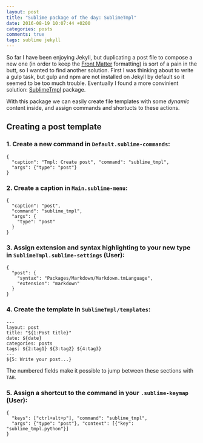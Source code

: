 ```yaml
---
layout: post
title: "Sublime package of the day: SublimeTmpl"
date: 2016-08-19 10:07:44 +0200
categories: posts
comments: true
tags: sublime jekyll
---
```

So far I have been enjoying Jekyll, but duplicating a post file to compose a new one (in order to keep the [Front Matter](https://jekyllrb.com/docs/frontmatter/) formatting) is sort of a pain in the butt, so I wanted to find another solution. First I was thinking about to write a gulp task, but gulp and npm are not installed on Jekyll by default so it seemed to be too much trouble. Eventually I found a more convinient solution: [SublimeTmpl](https://github.com/kairyou/SublimeTmpl) package.

With this package we can easily create file templates with some *dynamic* content inside, and assign commands and shortucts to these actions.

## Creating a post template

### 1. Create a new command in `Default.sublime-commands`: 

```
{
  "caption": "Tmpl: Create post", "command": "sublime_tmpl",
  "args": {"type": "post"}
}
```

### 2. Create a caption in `Main.sublime-menu`:

```
{
  "caption": "post",
  "command": "sublime_tmpl",
  "args": {
  	"type": "post"
  }
}
```

### 3. Assign extension and syntax highlighting to your new type in `SublimeTmpl.sublime-settings` (User):

```
{
  "post": {
    "syntax": "Packages/Markdown/Markdown.tmLanguage",
    "extension": "markdown"
  }
}
```

### 4. Create the template in `SublimeTmpl/templates`:

```
---
layout: post
title: "${1:Post title}"
date: ${date}
categories: posts
tags: ${2:tag1} ${3:tag2} ${4:tag3}
---
${5: Write your post...}
```

The numbered fields make it possible to jump between these sections with `TAB`.

### 5. Assign a shortcut to the command in your `.sublime-keymap` (User):

```
{
  "keys": ["ctrl+alt+p"], "command": "sublime_tmpl",
  "args": {"type": "post"}, "context": [{"key": "sublime_tmpl.python"}]
}
```
